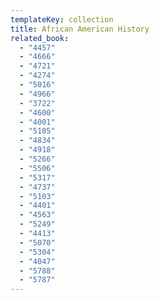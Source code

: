 ```yaml
---
templateKey: collection
title: African American History
related_book:
  - "4457"
  - "4666"
  - "4721"
  - "4274" 
  - "5016"
  - "4966"
  - "3722"
  - "4600"
  - "4001" 
  - "5105"
  - "4834"
  - "4918"
  - "5266"
  - "5506"
  - "5317"
  - "4737"
  - "5103"
  - "4401"
  - "4563"
  - "5249"
  - "4413"
  - "5070"
  - "5304"
  - "4047"
  - "5788"
  - "5787"
---
```

